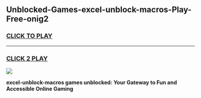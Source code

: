 
## Unblocked-Games-excel-unblock-macros-Play-Free-onig2
<h3>
<a href="https://premium76.site?title=excel-unblock-macros&ref=18A1">CLICK TO PLAY</a></h3>
<hr>

<h3>
<a href="https://premium76.site?title=excel-unblock-macros&ref=18A1">CLICK 2 PLAY</a>
  
</h3>

<a href="https://premium76.site?title=excel-unblock-macros&ref=18A1"><img src="https://clearcache.store/games.png"></a>


**excel-unblock-macros games unblocked: Your Gateway to Fun and Accessible Online Gaming**
